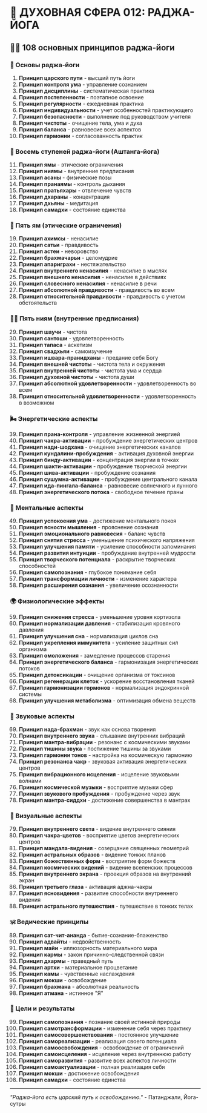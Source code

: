 # 🌟 ДУХОВНАЯ СФЕРА 012: РАДЖА-ЙОГА

## 🧘‍♀️ 108 основных принципов раджа-йоги

### 🌌 Основы раджа-йоги

1. **Принцип царского пути** - высший путь йоги
2. **Принцип контроля ума** - управление сознанием
3. **Принцип дисциплины** - систематическая практика
4. **Принцип постепенности** - поэтапное освоение
5. **Принцип регулярности** - ежедневная практика
6. **Принцип индивидуальности** - учет особенностей практикующего
7. **Принцип безопасности** - выполнение под руководством учителя
8. **Принцип чистоты** - очищение тела, ума и духа
9. **Принцип баланса** - равновесие всех аспектов
10. **Принцип гармонии** - согласованность практик

### 🎯 Восемь ступеней раджа-йоги (Аштанга-йога)

11. **Принцип ямы** - этические ограничения
12. **Принцип ниямы** - внутренние предписания
13. **Принцип асаны** - физические позы
14. **Принцип пранаямы** - контроль дыхания
15. **Принцип пратьяхары** - отвлечение чувств
16. **Принцип дхараны** - концентрация
17. **Принцип дхьяны** - медитация
18. **Принцип самадхи** - состояние единства

### 🌟 Пять ям (этические ограничения)

19. **Принцип ахимсы** - ненасилие
20. **Принцип сатьи** - правдивость
21. **Принцип астеи** - неворовство
22. **Принцип брахмачарьи** - целомудрие
23. **Принцип апариграхи** - нестяжательство
24. **Принцип внутреннего ненасилия** - ненасилие в мыслях
25. **Принцип внешнего ненасилия** - ненасилие в действиях
26. **Принцип словесного ненасилия** - ненасилие в речи
27. **Принцип абсолютной правдивости** - правдивость во всем
28. **Принцип относительной правдивости** - правдивость с учетом обстоятельств

### 🧘‍♀️ Пять ниям (внутренние предписания)

29. **Принцип шаучи** - чистота
30. **Принцип сантоши** - удовлетворенность
31. **Принцип тапаса** - аскетизм
32. **Принцип свадхьяи** - самоизучение
33. **Принцип ишвара-пранидханы** - предание себя Богу
34. **Принцип внешней чистоты** - чистота тела и окружения
35. **Принцип внутренней чистоты** - чистота ума и сердца
36. **Принцип духовной чистоты** - чистота души
37. **Принцип абсолютной удовлетворенности** - удовлетворенность во всем
38. **Принцип относительной удовлетворенности** - удовлетворенность в возможном

### 🌬️ Энергетические аспекты

39. **Принцип прана-контроля** - управление жизненной энергией
40. **Принцип чакра-активации** - пробуждение энергетических центров
41. **Принцип нади-шодхана** - очищение энергетических каналов
42. **Принцип кундалини-пробуждения** - активация духовной энергии
43. **Принцип бинду-активации** - концентрация энергии в точках
44. **Принцип шакти-активации** - пробуждение творческой энергии
45. **Принцип шива-активации** - пробуждение сознания
46. **Принцип сушумна-активации** - пробуждение центрального канала
47. **Принцип ида-пингала-баланса** - равновесие солнечного и лунного
48. **Принцип энергетического потока** - свободное течение праны

### 🧠 Ментальные аспекты

49. **Принцип успокоения ума** - достижение ментального покоя
50. **Принцип ясности мышления** - прояснение сознания
51. **Принцип эмоционального равновесия** - баланс чувств
52. **Принцип снятия стресса** - уменьшение психического напряжения
53. **Принцип улучшения памяти** - усиление способности запоминания
54. **Принцип развития интуиции** - пробуждение внутренней мудрости
55. **Принцип творческого потенциала** - раскрытие творческих способностей
56. **Принцип самопознания** - глубокое понимание себя
57. **Принцип трансформации личности** - изменение характера
58. **Принцип расширения сознания** - увеличение осознанности

### 🌍 Физиологические эффекты

59. **Принцип снижения стресса** - уменьшение уровня кортизола
60. **Принцип нормализации давления** - стабилизация кровяного давления
61. **Принцип улучшения сна** - нормализация циклов сна
62. **Принцип укрепления иммунитета** - усиление защитных сил организма
63. **Принцип омоложения** - замедление процессов старения
64. **Принцип энергетического баланса** - гармонизация энергетических потоков
65. **Принцип детоксикации** - очищение организма от токсинов
66. **Принцип регенерации клеток** - ускорение восстановления тканей
67. **Принцип гармонизации гормонов** - нормализация эндокринной системы
68. **Принцип улучшения метаболизма** - оптимизация обмена веществ

### 🎵 Звуковые аспекты

69. **Принцип нада-брахман** - звук как основа творения
70. **Принцип внутреннего звука** - слышание внутренних вибраций
71. **Принцип мантра-вибрации** - резонанс с космическими звуками
72. **Принцип тишины звука** - постижение тишины за звуками
73. **Принцип гармонии тонов** - настройка на космическую гармонию
74. **Принцип резонанса чакр** - звуковая активация энергетических центров
75. **Принцип вибрационного исцеления** - исцеление звуковыми волнами
76. **Принцип космической музыки** - восприятие музыки сфер
77. **Принцип звукового пробуждения** - пробуждение через звук
78. **Принцип мантра-сиддхи** - достижение совершенства в мантрах

### 🌈 Визуальные аспекты

79. **Принцип внутреннего света** - видение внутреннего сияния
80. **Принцип чакра-цветов** - восприятие цветов энергетических центров
81. **Принцип мандала-видения** - созерцание священных геометрий
82. **Принцип астральных образов** - видение тонких планов
83. **Принцип божественных форм** - восприятие форм божеств
84. **Принцип космических видений** - видение вселенских процессов
85. **Принцип внутреннего экрана** - проекция образов на внутренний экран
86. **Принцип третьего глаза** - активация аджна-чакры
87. **Принцип ясновидения** - развитие способности внутреннего видения
88. **Принцип астрального путешествия** - путешествие в тонких телах

### 🕉️ Ведические принципы

89. **Принцип сат-чит-ананда** - бытие-сознание-блаженство
90. **Принцип адвайты** - недвойственность
91. **Принцип майи** - иллюзорность материального мира
92. **Принцип кармы** - закон причинно-следственной связи
93. **Принцип дхармы** - праведный путь
94. **Принцип артхи** - материальное процветание
95. **Принцип камы** - чувственные наслаждения
96. **Принцип мокши** - освобождение
97. **Принцип брахмана** - абсолютная реальность
98. **Принцип атмана** - истинное "Я"

### 🚀 Цели и результаты

99. **Принцип самопознания** - познание своей истинной природы
100. **Принцип самотрансформации** - изменение себя через практику
101. **Принцип самосовершенствования** - постоянное улучшение
102. **Принцип самореализации** - реализация своего потенциала
103. **Принцип самоосвобождения** - освобождение от ограничений
104. **Принцип самоисцеления** - исцеление через внутреннюю работу
105. **Принцип саморазвития** - развитие всех аспектов личности
106. **Принцип самоактуализации** - полная реализация себя
107. **Принцип мокши** - достижение освобождения
108. **Принцип самадхи** - состояние единства

---

*"Раджа-йога есть царский путь к освобождению."* - Патанджали, Йога-сутры

